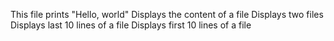 This file prints "Hello, world"
Displays the content of a file
Displays two files
Displays last 10 lines of a file
Displays first 10 lines of a file
